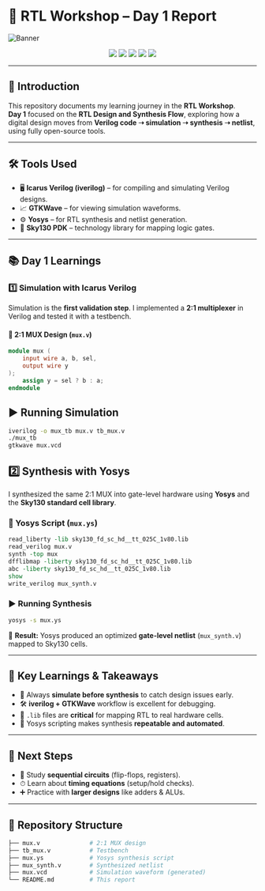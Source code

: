 # 🔧 RTL Workshop – Day 1 Report  

![Banner](https://img.shields.io/badge/RTL-Workshop-blueviolet?style=for-the-badge&logo=verilog&logoColor=white)

<p align="center">
  <img src="https://img.shields.io/badge/Made%20With-Verilog-green?style=flat-square" />
  <img src="https://img.shields.io/badge/Tool-Yosys-orange?style=flat-square" />
  <img src="https://img.shields.io/badge/Simulator-Icarus%20Verilog-blue?style=flat-square" />
  <img src="https://img.shields.io/badge/Waveform-GTKWave-red?style=flat-square" />
  <img src="https://img.shields.io/badge/PDK-Sky130-lightgrey?style=flat-square" />
</p>

---

## 📌 Introduction
This repository documents my learning journey in the **RTL Workshop**.  
**Day 1** focused on the **RTL Design and Synthesis Flow**, exploring how a digital design moves from **Verilog code ➝ simulation ➝ synthesis ➝ netlist**, using fully open-source tools.  

---

## 🛠️ Tools Used
- 🖥 **Icarus Verilog (iverilog)** – for compiling and simulating Verilog designs.  
- 📈 **GTKWave** – for viewing simulation waveforms.  
- ⚙️ **Yosys** – for RTL synthesis and netlist generation.  
- 📂 **Sky130 PDK** – technology library for mapping logic gates.  

---

## 📚 Day 1 Learnings

### 1️⃣ Simulation with Icarus Verilog
Simulation is the **first validation step**. I implemented a **2:1 multiplexer** in Verilog and tested it with a testbench.

#### 🔹 2:1 MUX Design (`mux.v`)
```verilog
module mux (
    input wire a, b, sel,
    output wire y
);
    assign y = sel ? b : a;
endmodule

```
## ▶️ Running Simulation
```bash
iverilog -o mux_tb mux.v tb_mux.v
./mux_tb
gtkwave mux.vcd
```
## 2️⃣ Synthesis with Yosys
I synthesized the same 2:1 MUX into gate-level hardware using **Yosys** and the **Sky130 standard cell library**.  

### 🔹 Yosys Script (`mux.ys`)
```tcl
read_liberty -lib sky130_fd_sc_hd__tt_025C_1v80.lib
read_verilog mux.v
synth -top mux
dfflibmap -liberty sky130_fd_sc_hd__tt_025C_1v80.lib
abc -liberty sky130_fd_sc_hd__tt_025C_1v80.lib
show
write_verilog mux_synth.v
```

### ▶️ Running Synthesis
```bash
yosys -s mux.ys
```

📄 **Result:** Yosys produced an optimized **gate-level netlist** (`mux_synth.v`) mapped to Sky130 cells.  

---

## 📝 Key Learnings & Takeaways
- 🔁 Always **simulate before synthesis** to catch design issues early.  
- 🛠 **iverilog + GTKWave** workflow is excellent for debugging.  
- 📂 `.lib` files are **critical** for mapping RTL to real hardware cells.  
- 📜 Yosys scripting makes synthesis **repeatable and automated**.  

---

## 🔮 Next Steps
- 🔎 Study **sequential circuits** (flip-flops, registers).  
- ⏱ Learn about **timing equations** (setup/hold checks).  
- ➕ Practice with **larger designs** like adders & ALUs.  

---

## 📂 Repository Structure
```bash
├── mux.v              # 2:1 MUX design
├── tb_mux.v           # Testbench
├── mux.ys             # Yosys synthesis script
├── mux_synth.v        # Synthesized netlist
├── mux.vcd            # Simulation waveform (generated)
└── README.md          # This report








